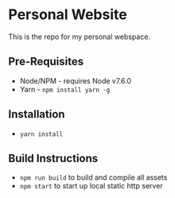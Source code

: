 # Personal Website
This is the repo for my personal webspace.

## Pre-Requisites
- Node/NPM - requires Node v7.6.0
- Yarn - `npm install yarn -g`

## Installation
- `yarn install`

## Build Instructions
- `npm run build` to build and compile all assets
- `npm start` to start up local static http server
